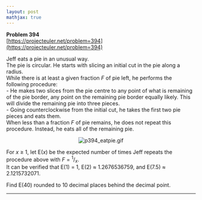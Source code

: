 ```yaml
---
layout: post
mathjax: true
---
```

**Problem 394**  
[https://projecteuler.net/problem=394](https://projecteuler.net/problem=394)

<p>
Jeff eats a pie in an unusual way.<br />
The pie is circular. He starts with slicing an initial cut in the pie along a radius.<br />
While there is at least a given fraction <var>F</var> of pie left, he performs the following procedure:<br />
- He makes two slices from the pie centre to any point of what is remaining of the pie border, any point on the remaining pie border equally likely. This will divide the remaining pie into three pieces.<br /> 
- Going counterclockwise from the initial cut, he takes the first two pie pieces and eats them.<br />
When less than a fraction <var>F</var> of pie remains, he does not repeat this procedure. Instead, he eats all of the remaining pie.
</p>
<p align="center">
<img src="project/images/p394_eatpie.gif" alt="p394_eatpie.gif" /></p>


<p>
For <var>x</var> ≥ 1, let E(<var>x</var>) be the expected number of times Jeff repeats the procedure above with <var>F</var> = <sup>1</sup>/<sub><var>x</var></sub>.<br />
It can be verified that  E(1) = 1, E(2) ≈ 1.2676536759, and E(7.5) ≈ 2.1215732071.
</p>
<p>
Find E(40) rounded to 10 decimal places behind the decimal point.
</p>


---
